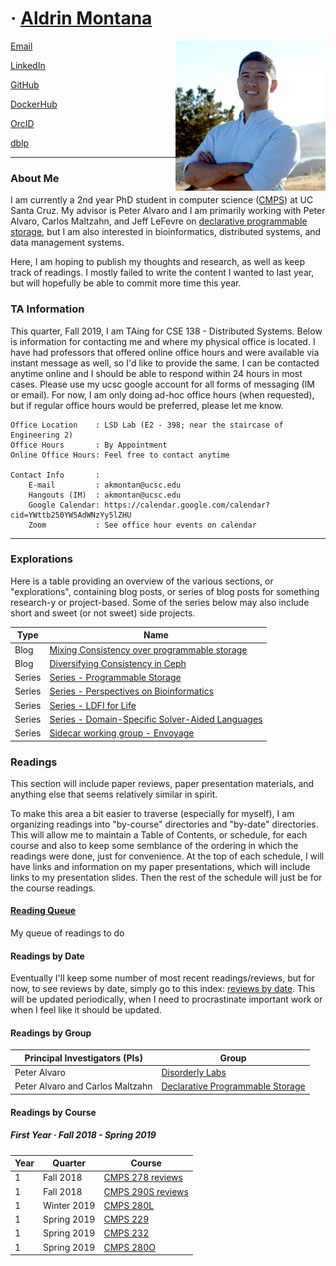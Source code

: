 # &middot; [Aldrin Montana](profile)

<img src='assets/img/aldrin.png' width='240px' align='right'/>
    
[Email](mailto:DrinMontana@acm.org)

[LinkedIn](https://linkedin.com/in/drinmontana)

[GitHub](https://github.com/drin)

[DockerHub](https://hub.docker.com/u/octalene)

[OrcID](https://orcid.org/0000-0003-2073-4813)

[dblp](https://dblp.org/pers/hd/m/Montana:Aldrin)

---

### About Me

I am currently a 2nd year PhD student in computer science ([CMPS][ucsc-phd-reqs]) at UC Santa Cruz.
My advisor is Peter Alvaro and I am primarily working with Peter Alvaro, Carlos Maltzahn, and
Jeff LeFevre on [declarative programmable storage][project-programmability], but I am also interested
in bioinformatics, distributed systems, and data management systems.

Here, I am hoping to publish my thoughts and research, as well as keep track of readings. I mostly
failed to write the content I wanted to last year, but will hopefully be able to commit more
time this year.


### TA Information

This quarter, Fall 2019, I am TAing for CSE 138 - Distributed Systems. Below is information for
contacting me and where my physical office is located. I have had professors that offered online
office hours and were available via instant message as well, so I'd like to provide the same. I can
be contacted anytime online and I should be able to respond within 24 hours in most cases. Please
use my ucsc google account for all forms of messaging (IM or email). For now, I am only doing ad-hoc
office hours (when requested), but if regular office hours would be preferred, please let me know.

    Office Location    : LSD Lab (E2 - 398; near the staircase of Engineering 2)
    Office Hours       : By Appointment
    Online Office Hours: Feel free to contact anytime
    
    Contact Info       :
        E-mail         : akmontan@ucsc.edu
        Hangouts (IM)  : akmontan@ucsc.edu
        Google Calendar: https://calendar.google.com/calendar?cid=YWttb250YW5AdWNzYy5lZHU
        Zoom           : See office hour events on calendar

---
### Explorations
Here is a table providing an overview of the various sections, or "explorations", containing blog posts,
or series of blog posts for something research-y or project-based. Some of the series below may also include
short and sweet (or not sweet) side projects.

| Type   | Name                                                                                              |
| ------ | ------------------------------------------------------------------------------------------------- |
| Blog   | [Mixing Consistency over programmable storage](blog/programmable-storage/mixing-consistency.md)   |
| Blog   | [Diversifying Consistency in Ceph](blog/programmable-storage/diversifying-consistency-in-ceph.md) |
| Series | [Series - Programmable Storage][programmable-storage]                                             |
| Series | [Series - Perspectives on Bioinformatics][bioinformatics]                                         |
| Series | [Series - LDFI for Life][ldfi-for-life]                                                            |
| Series | [Series - Domain-Specific Solver-Aided Languages][dsal]                                            |
| Series | [Sidecar working group - Envoyage][envoyage]                                                      |

### Readings
This section will include paper reviews, paper presentation materials, and anything else that seems
relatively similar in spirit.

To make this area a bit easier to traverse (especially for myself), I am organizing readings into
"by-course" directories and "by-date" directories. This will allow me to maintain a Table of
Contents, or schedule, for each course and also to keep some semblance of the ordering in which the
readings were done, just for convenience. At the top of each schedule, I will have links and
information on my paper presentations, which will include links to my presentation slides. Then the
rest of the schedule will just be for the course readings.

#### [Reading Queue](readings/reading-queue.md)
My queue of readings to do

#### Readings by Date
Eventually I'll keep some number of most recent readings/reviews, but for now, to see reviews by
date, simply go to this index: [reviews by date][reading-by-date]. This will be updated periodically,
when I need to procrastinate important work or when I feel like it should be updated.

#### Readings by Group

| Principal Investigators (PIs)    | Group                                               |
| -------------------------------- | --------------------------------------------------- |
| Peter Alvaro                     | [Disorderly Labs][group-disorderly]                 |
| Peter Alvaro and Carlos Maltzahn | [Declarative Programmable Storage][group-declstore] |

#### Readings by Course

##### First Year &middot; Fall 2018 - Spring 2019

| Year | Quarter     | Course                               |
| ---- | ----------- | ------------------------------------ |
| 1    | Fall 2018   | [CMPS 278 reviews][course-cmps278]   |
| 1    | Fall 2018   | [CMPS 290S reviews][course-cmps290s] |
| 1    | Winter 2019 | [CMPS 280L][seminar-cmps280l]        |
| 1    | Spring 2019 | [CMPS 229][course-cmps229]           |
| 1    | Spring 2019 | [CMPS 232][course-cmps232]           |
| 1    | Spring 2019 | [CMPS 280O][seminar-cmps280o]        |

<!-- misc links -->
[mdbook]:                  https://rust-lang-nursery.github.io/mdBook/

[ucsc-phd-reqs]:           https://www.soe.ucsc.edu/departments/computer-science-and-engineering/graduate/degree-requirements-cmps#phd

<!-- exploration links -->
[programmable-storage]:    blog/programmable-storage
[ldfi-for-life]:            blog/ldfi-for-life
[bioinformatics]:          blog/perspectives-on-bioinformatics
[dsal]:                    blog/domain-specific-solver-aided-languages
[envoyage]:                https://disorderlylabs.github.io/envoyage

<!-- navigational links -->
[reading-by-date]:         readings/by-date

[course-cmps278]:          readings/by-course/cmps278
[course-cmps290s]:         readings/by-course/cmps290s
[course-cmps232]:          readings/by-course/cmps232
[course-cmps229]:          readings/by-course/cmps229

[seminar-cmps280o]:        https://kohdmonkey.github.io/apl.spring19/
[seminar-cmps280l]:        readings/by-course/cmps280L

[group-disorderly]:        readings/by-group/disorderly
[group-declstore]:         readings/by-group/declarative-programmable-storage

[resource-ucsc-calendar]:  https://calendar.google.com/calendar?cid=YWttb250YW5AdWNzYy5lZHU

[project-programmability]: http://programmability.us/
